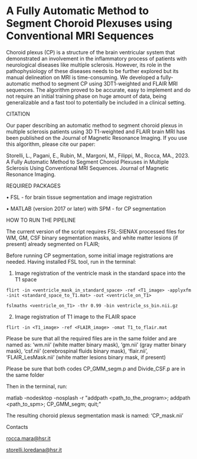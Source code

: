 # A Fully Automatic Method to Segment Choroid Plexuses using Conventional MRI Sequences

Choroid plexus (CP) is a structure of the brain ventricular system that demonstrated an involvement in the inflammatory process of patients with neurological diseases like multiple sclerosis. However, its role in the pathophysiology of these diseases needs to be further explored but its manual delineation on MRI is time-consuming. We developed a fully-automatic method to segment CP using 3DT1-weighted and FLAIR MRI sequences. The algorithm proved to be accurate, easy to implement and do not require an initial training phase on huge amount of data, being generalizable and a fast tool to potentially be included in a clinical setting.

CITATION

Our paper describing an automatic method to segment choroid plexus in multiple sclerosis patients using 3D T1-weighted and FLAIR brain MRI has been published on the Journal of Magnetic Resonance Imaging. If you use this algorithm, please cite our paper: 

Storelli, L., Pagani, E., Rubin, M., Margoni, M., Filippi, M., Rocca, MA., 2023. A Fully Automatic Method to Segment Choroid Plexuses in Multiple Sclerosis Using Conventional MRI Sequences. Journal of Magnetic Resonance Imaging.
                            
REQUIRED PACKAGES

•	FSL - for brain tissue segmentation and image registration

•	MATLAB (version 2017 or later) with SPM - for CP segmentation

HOW TO RUN THE PIPELINE

The current version of the script requires FSL-SIENAX processed files for WM, GM, CSF binary segmentation masks, and white matter lesions (if present) already segmented on FLAIR;

Before running CP segmentation, some initial image registrations are needed. Having installed FSL tool, run in the terminal:

  1.	Image registration of the ventricle mask in the standard space into the T1 space

    flirt -in <ventricle_mask_in_standard_space> -ref <T1_image> -applyxfm -init <standard_space_to_T1.mat> -out <ventricle_on_T1>

    fslmaths <ventricle_on_T1> -thr 0.99 -bin ventricle_ss_bin.nii.gz

  2.	Image registration of T1 image to the FLAIR space

    flirt -in <T1_image> -ref <FLAIR_image> -omat T1_to_flair.mat 

Please be sure that all the required files are in the same folder and are named as: ‘wm.nii’ (white matter binary mask), ‘gm.nii’ (gray matter binary mask), ‘csf.nii’ (cerebrospinal fluids binary mask), ‘flair.nii’, ‘FLAIR_LesMask.nii’ (white matter lesions binary mask, if present)

Please be sure that both codes CP_GMM_segm.p and Divide_CSF.p are in the same folder

Then in the terminal, run:

  matlab -nodesktop -nosplash -r "addpath <path_to_the_program>; addpath <path_to_spm>; CP_GMM_segm; quit;"

The resulting choroid plexus segmentation mask is named: ‘CP_mask.nii’

Contacts

rocca.mara@hsr.it

storelli.loredana@hsr.it

